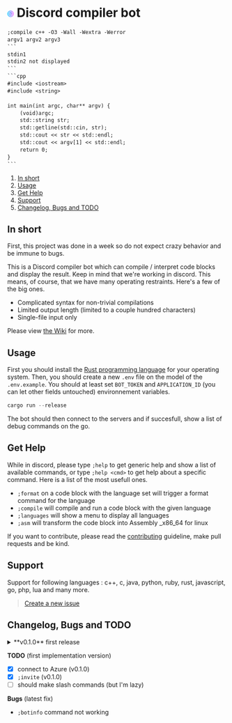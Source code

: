 # <img src="assets/code.png" alt="icon" width="3%"/> Discord compiler bot

````txt
;compile c++ -O3 -Wall -Wextra -Werror
argv1 argv2 argv3
```
stdin1
stdin2 not displayed
```
```cpp
#include <iostream>
#include <string>

int main(int argc, char** argv) {
    (void)argc;
    std::string str;
    std::getline(std::cin, str);
    std::cout << str << std::endl;
    std::cout << argv[1] << std::endl;
    return 0;
}
```
````

1. [In short](#in-short)
2. [Usage](#usage)
3. [Get Help](#get-help)
4. [Support](#support)
5. [Changelog, Bugs and TODO](#changelog-bugs-and-todo)

## In short

First, this project was done in a week so do not expect crazy behavior and be immune to bugs.

This is a Discord compiler bot which can compile / interpret code blocks and display the result. Keep in mind that we're working in discord. This means, of course, that we have many operating restraints. Here's a few of the big ones.

- Complicated syntax for non-trivial compilations
- Limited output length (limited to a couple hundred characters)
- Single-file input only

Please view [the Wiki](https://github.com/ThomasByr/discord-compiler-bot/wiki) for more.

## Usage

First you should install the [Rust programming language](https://www.rust-lang.org/learn/get-started) for your operating system. Then, you should create a new `.env` file on the model of the `.env.example`. You should at least set `BOT_TOKEN` and `APPLICATION_ID` (you can let other fields untouched) environnement variables.

```ps1
cargo run --release
```

The bot should then connect to the servers and if succesfull, show a list of debug commands on the go.

## Get Help

While in discord, please type `;help` to get generic help and show a list of available commands, or type `;help <cmd>` to get help about a specific command. Here is a list of the most usefull ones.

- `;format` on a code block with the language set will trigger a format command for the language
- `;compile` will compile and run a code block with the given language
- `;languages` will show a menu to display all languages
- `;asm` will transform the code block into Assembly _x86_64 for linux

If you want to contribute, please read the [contributing](.github/CONTRIBUTING.md) guideline, make pull requests and be kind.

## Support

Support for following languages : c++, c, java, python, ruby, rust, javascript, go, php, lua and many more.

> [Create a new issue](https://github.com/ThomasByr/discord-compiler-bot/issues/new)

## Changelog, Bugs and TODO

<details><summary>**v0.1.0** first release</summary>

- support for 30 more languages
- asm output
- embedded messages for discord
- `;invite` command
- icons are now found online

</details>

**TODO** (first implementation version)

- [x] connect to Azure (v0.1.0)
- [x] `;invite` (v0.1.0)
- [ ] should make slash commands (but I'm lazy)

**Bugs** (latest fix)

- `;botinfo` command not working
